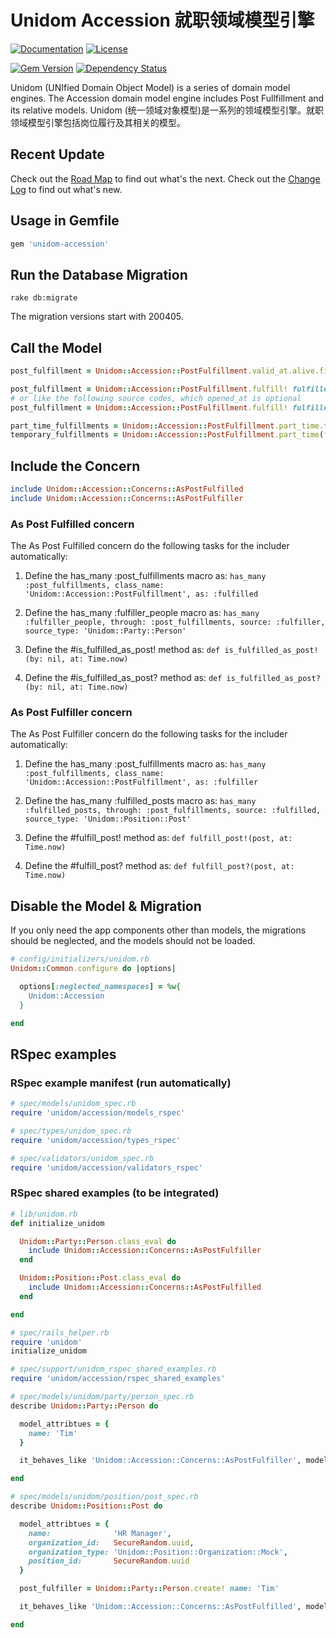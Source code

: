 # Unidom Accession 就职领域模型引擎

[![Documentation](http://img.shields.io/badge/docs-rdoc.info-blue.svg)](http://www.rubydoc.info/gems/unidom-accession/frames)
[![License](https://img.shields.io/badge/license-MIT-green.svg)](http://opensource.org/licenses/MIT)

[![Gem Version](https://badge.fury.io/rb/unidom-accession.svg)](https://badge.fury.io/rb/unidom-accession)
[![Dependency Status](https://gemnasium.com/badges/github.com/topbitdu/unidom-accession.svg)](https://gemnasium.com/github.com/topbitdu/unidom-accession)

Unidom (UNIfied Domain Object Model) is a series of domain model engines. The Accession domain model engine includes Post Fullfillment and its relative models.
Unidom (统一领域对象模型)是一系列的领域模型引擎。就职领域模型引擎包括岗位履行及其相关的模型。



## Recent Update

Check out the [Road Map](ROADMAP.md) to find out what's the next.
Check out the [Change Log](CHANGELOG.md) to find out what's new.



## Usage in Gemfile

```ruby
gem 'unidom-accession'
```



## Run the Database Migration

```shell
rake db:migrate
```
The migration versions start with 200405.



## Call the Model

```ruby
post_fulfillment = Unidom::Accession::PostFulfillment.valid_at.alive.first

post_fulfillment = Unidom::Accession::PostFulfillment.fulfill! fulfiller: fulfiller, fulfilled: post, opened_at: Time.now
# or like the following source codes, which opened_at is optional
post_fulfillment = Unidom::Accession::PostFulfillment.fulfill! fulfiller: fulfiller, fulfilled: post

part_time_fulfillments = Unidom::Accession::PostFulfillment.part_time.temporary(false) # all part time & permanent post fulfillments
temporary_fulfillments = Unidom::Accession::PostFulfillment.part_time(false).temporary # all full time & temporary post fulfillments
```



## Include the Concern

```ruby
include Unidom::Accession::Concerns::AsPostFulfilled
include Unidom::Accession::Concerns::AsPostFulfiller
```

### As Post Fulfilled concern

The As Post Fulfilled concern do the following tasks for the includer automatically:

1. Define the has_many :post_fulfillments macro as: ``has_many :post_fulfillments, class_name: 'Unidom::Accession::PostFulfillment', as: :fulfilled``

2. Define the has_many :fulfiller_people macro as: ``has_many :fulfiller_people, through: :post_fulfillments, source: :fulfiller, source_type: 'Unidom::Party::Person'``

3. Define the #is_fulfilled_as_post! method as: ``def is_fulfilled_as_post!(by: nil, at: Time.now)``

4. Define the #is_fulfilled_as_post? method as: ``def is_fulfilled_as_post?(by: nil, at: Time.now)``

### As Post Fulfiller concern

The As Post Fulfiller concern do the following tasks for the includer automatically:

1. Define the has_many :post_fulfillments macro as: ``has_many :post_fulfillments, class_name: 'Unidom::Accession::PostFulfillment', as: :fulfiller``

2. Define the has_many :fulfilled_posts macro as: ``has_many :fulfilled_posts, through: :post_fulfillments, source: :fulfilled, source_type: 'Unidom::Position::Post'``

3. Define the #fulfill_post! method as: ``def fulfill_post!(post, at: Time.now)``

4. Define the #fulfill_post? method as: ``def fulfill_post?(post, at: Time.now)``



## Disable the Model & Migration

If you only need the app components other than models, the migrations should be neglected, and the models should not be loaded.
```ruby
# config/initializers/unidom.rb
Unidom::Common.configure do |options|

  options[:neglected_namespaces] = %w{
    Unidom::Accession
  }

end
```



## RSpec examples

### RSpec example manifest (run automatically)

```ruby
# spec/models/unidom_spec.rb
require 'unidom/accession/models_rspec'

# spec/types/unidom_spec.rb
require 'unidom/accession/types_rspec'

# spec/validators/unidom_spec.rb
require 'unidom/accession/validators_rspec'
```

### RSpec shared examples (to be integrated)

```ruby
# lib/unidom.rb
def initialize_unidom

  Unidom::Party::Person.class_eval do
    include Unidom::Accession::Concerns::AsPostFulfiller
  end

  Unidom::Position::Post.class_eval do
    include Unidom::Accession::Concerns::AsPostFulfilled
  end

end

# spec/rails_helper.rb
require 'unidom'
initialize_unidom

# spec/support/unidom_rspec_shared_examples.rb
require 'unidom/accession/rspec_shared_examples'

# spec/models/unidom/party/person_spec.rb
describe Unidom::Party::Person do

  model_attribtues = {
    name: 'Tim'
  }

  it_behaves_like 'Unidom::Accession::Concerns::AsPostFulfiller', model_attribtues

end

# spec/models/unidom/position/post_spec.rb
describe Unidom::Position::Post do

  model_attribtues = {
    name:              'HR Manager',
    organization_id:   SecureRandom.uuid,
    organization_type: 'Unidom::Position::Organization::Mock',
    position_id:       SecureRandom.uuid
  }

  post_fulfiller = Unidom::Party::Person.create! name: 'Tim'

  it_behaves_like 'Unidom::Accession::Concerns::AsPostFulfilled', model_attribtues, post_fulfiller

end
```
